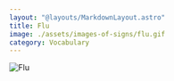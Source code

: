 ```yaml
---
layout: "@layouts/MarkdownLayout.astro"
title: Flu
image: ./assets/images-of-signs/flu.gif
category: Vocabulary
---
```


![Flu](@signs/flu.gif)
